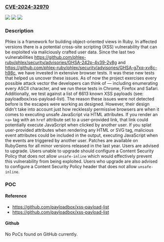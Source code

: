 ### [CVE-2024-32970](https://cve.mitre.org/cgi-bin/cvename.cgi?name=CVE-2024-32970)
![](https://img.shields.io/static/v1?label=Product&message=phlex&color=blue)
![](https://img.shields.io/static/v1?label=Version&message=%3D%20%3C%201.9.3%20&color=brighgreen)
![](https://img.shields.io/static/v1?label=Vulnerability&message=CWE-79%3A%20Improper%20Neutralization%20of%20Input%20During%20Web%20Page%20Generation%20('Cross-site%20Scripting')&color=brighgreen)

### Description

Phlex is a framework for building object-oriented views in Ruby. In affected versions there is a potential cross-site scripting (XSS) vulnerability that can be exploited via maliciously crafted user data. Since the last two vulnerabilities https://github.com/phlex-ruby/phlex/security/advisories/GHSA-242p-4v39-2v8g and https://github.com/phlex-ruby/phlex/security/advisories/GHSA-g7xq-xv8c-h98c, we have invested in extensive browser tests. It was these new tests that helped us uncover these issues. As of now the project exercises every possible attack vector the developers can think of — including enumerating every ASCII character, and we run these tests in Chrome, Firefox and Safari. Additionally, we test against a list of 6613 known XSS payloads (see: payloadbox/xss-payload-list). The reason these issues were not detected before is the escapes were working as designed. However, their design didn't take into account just how recklessly permissive browsers are when it comes to executing unsafe JavaScript via HTML attributes. If you render an `<a>` tag with an `href` attribute set to a user-provided link, that link could potentially execute JavaScript when clicked by another user. If you splat user-provided attributes when rendering any HTML or SVG tag, malicious event attributes could be included in the output, executing JavaScript when the events are triggered by another user. Patches are available on RubyGems for all minor versions released in the last year. Users are advised to upgrade. Users unable to upgrade should configure a Content Security Policy that does not allow `unsafe-inline` which would effectively prevent this vulnerability from being exploited. Users who upgrade are also advised to configure a Content Security Policy header that does not allow `unsafe-inline`.

### POC

#### Reference
- https://github.com/payloadbox/xss-payload-list
- https://github.com/payloadbox/xss-payload-list

#### Github
No PoCs found on GitHub currently.


